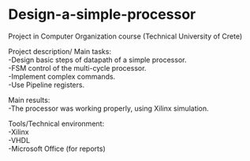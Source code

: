# Design-a-simple-processor
Project in Computer Organization course (Technical University of Crete)

Project description/ Main tasks:\
-Design basic steps of datapath of a simple processor.\
-FSM control of the multi-cycle processor.\
-Implement complex commands.\
-Use Pipeline registers.

Main results:\
-The processor was working properly, using Xilinx simulation.
  
Tools/Technical environment:\
-Xilinx\
-VHDL\
-Microsoft Office (for reports)
